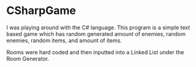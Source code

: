 # CSharpGame

I was playing around with the C# language. This program is a simple text based game which has random generated amount of enemies, random enemies, random items, and amount of items.

Rooms were hard coded and then inputted into a Linked List under the Room Generator. 
